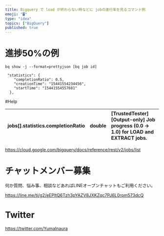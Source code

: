 ```yaml
---
title: Bigquery で load が終わらない時などに jobの進行率を見るコマンド例
emoji: "🖥"
type: "idea"
topics: ["BigQuery"]
published: true
---
```


# 進捗50%の例

`bq show -j --format=prettyjson [bq job id]`

```
 "statistics": {
    "completionRatio": 0.5,
    "creationTime": "15441554234456",
    "startTime": "15441554557681"
  },
```

#Help

| jobs[].statistics.completionRatio | double | [TrustedTester] [Output-only] Job progress (0.0 -> 1.0) for LOAD and EXTRACT jobs. |
|:--|:--|:--|


https://cloud.google.com/bigquery/docs/reference/rest/v2/jobs/list








<!-- Update From Qiita API -->

# チャットメンバー募集


何か質問、悩み事、相談などあればLINEオープンチャットもご利用ください。

https://line.me/ti/g2/eEPltQ6Tzh3pYAZV8JXKZqc7PJ6L0rpm573dcQ





# Twitter


https://twitter.com/YumaInaura


<!-- Update From Qiita API -->


